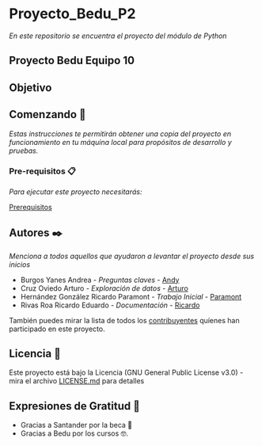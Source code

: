 # Proyecto_Bedu_P2
_En este repositorio se encuentra el proyecto del módulo de Python_


## Proyecto Bedu Equipo 10 

## Objetivo

## Comenzando 🚀

_Estas instrucciones te permitirán obtener una copia del proyecto en funcionamiento en tu máquina local para propósitos de desarrollo y pruebas._

### Pre-requisitos 📋

_Para ejecutar este proyecto necesitarás:_

[Prerequisitos](https://github.com/Arturoviedo/Proyecto_Bedu_P2/blob/main/requirements.txt)


## Autores ✒️

_Menciona a todos aquellos que ayudaron a levantar el proyecto desde sus inicios_

- Burgos Yanes Andrea - *Preguntas claves* - [Andy](https://github.com/andrea-burgs)
- Cruz Oviedo Arturo - *Exploración de datos* - [Arturo](https://github.com/Arturoviedo)
- Hernández González Ricardo Paramont - *Trabajo Inicial* - [Paramont](https://github.com/ParamontHdzGlz)
- Rivas Roa Ricardo Eduardo - *Documentación* - [Ricardo](https://github.com/RicardoRivasish)

También puedes mirar la lista de todos los [contribuyentes](https://github.com/Arturoviedo/Proyecto_Bedu_P2/graphs/contributors) quíenes han participado en este proyecto. 

## Licencia 📄

Este proyecto está bajo la Licencia (GNU General Public License v3.0) - mira el archivo [LICENSE.md](LICENSE.md) para detalles

## Expresiones de Gratitud 🎁

* Gracias a Santander por la beca 📢
* Gracias a Bedu por los cursos 🤓.
